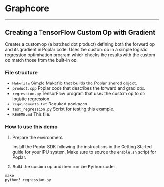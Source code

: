 # Graphcore

---
## Creating a TensorFlow Custom Op with Gradient

Creates a custom op (a batched dot product) defining both the
forward op and its gradient in Poplar code. Uses the custom op
in a simple logistic regression optimisation program which checks
the results with the custom op match those from the built-in op.

### File structure

* `Makefile` Simple Makefile that builds the Poplar shared object.
* `product.cpp` Poplar code that describes the forward and grad ops.
* `regression.py` TensorFlow program that uses the custom op to do logistic regression.
* `requirements.txt` Required packages.
* `test_regression.py` Script for testing this example.
* `README.md` This file.

### How to use this demo

1) Prepare the environment.

   Install the Poplar SDK following the instructions in the Getting Started guide for your IPU system.
   Make sure to source the `enable.sh` script for Poplar.

2) Build the custom op and then run the Python code:

```
make
python3 regression.py
```
